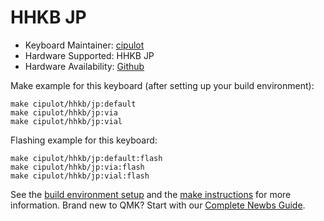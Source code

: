 # HHKB JP

* Keyboard Maintainer: [cipulot](https://github.com/cipulot)
* Hardware Supported: HHKB JP
* Hardware Availability: [Github](https://github.com/cipulot/RGB-HHKB-Controller)

Make example for this keyboard (after setting up your build environment):

    make cipulot/hhkb/jp:default
    make cipulot/hhkb/jp:via
    make cipulot/hhkb/jp:vial

Flashing example for this keyboard:

    make cipulot/hhkb/jp:default:flash
    make cipulot/hhkb/jp:via:flash
    make cipulot/hhkb/jp:vial:flash

See the [build environment setup](https://docs.qmk.fm/#/getting_started_build_tools) and the [make instructions](https://docs.qmk.fm/#/getting_started_make_guide) for more information. Brand new to QMK? Start with our [Complete Newbs Guide](https://docs.qmk.fm/#/newbs).
